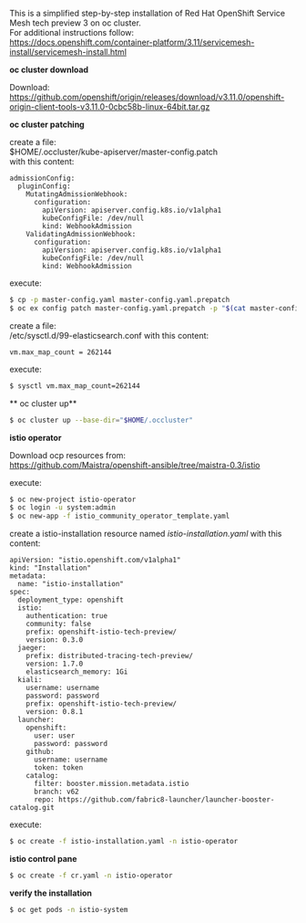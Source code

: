 This is a simplified step-by-step installation of Red Hat OpenShift Service Mesh tech preview 3 on oc cluster.<br>
For additional instructions follow:<br>
https://docs.openshift.com/container-platform/3.11/servicemesh-install/servicemesh-install.html

**oc cluster download**

Download:<br>
https://github.com/openshift/origin/releases/download/v3.11.0/openshift-origin-client-tools-v3.11.0-0cbc58b-linux-64bit.tar.gz

**oc cluster patching**

create a file:<br> $HOME/.occluster/kube-apiserver/master-config.patch<br>
with this content:<br>
```
admissionConfig:
  pluginConfig:
    MutatingAdmissionWebhook:
      configuration:
        apiVersion: apiserver.config.k8s.io/v1alpha1
        kubeConfigFile: /dev/null
        kind: WebhookAdmission
    ValidatingAdmissionWebhook:
      configuration:
        apiVersion: apiserver.config.k8s.io/v1alpha1
        kubeConfigFile: /dev/null
        kind: WebhookAdmission
```

execute:
```bash
$ cp -p master-config.yaml master-config.yaml.prepatch
$ oc ex config patch master-config.yaml.prepatch -p "$(cat master-config.patch)" > master-config.yaml
```

create a file:<br>
/etc/sysctl.d/99-elasticsearch.conf
with this content:<br>
```
vm.max_map_count = 262144
```

execute:
```bash
$ sysctl vm.max_map_count=262144
```

** oc cluster up**

```bash
$ oc cluster up --base-dir="$HOME/.occluster"
```

**istio operator**

Download ocp resources from:<br>
https://github.com/Maistra/openshift-ansible/tree/maistra-0.3/istio

execute:<br>

```bash
$ oc new-project istio-operator
$ oc login -u system:admin
$ oc new-app -f istio_community_operator_template.yaml
```

create a istio-installation resource named *istio-installation.yaml* with this content:<br>

```
apiVersion: "istio.openshift.com/v1alpha1"
kind: "Installation"
metadata:
  name: "istio-installation"
spec:
  deployment_type: openshift
  istio:
    authentication: true
    community: false
    prefix: openshift-istio-tech-preview/
    version: 0.3.0
  jaeger:
    prefix: distributed-tracing-tech-preview/
    version: 1.7.0
    elasticsearch_memory: 1Gi
  kiali:
    username: username
    password: password
    prefix: openshift-istio-tech-preview/
    version: 0.8.1
  launcher:
    openshift:
      user: user
      password: password
    github:
      username: username
      token: token
    catalog:
      filter: booster.mission.metadata.istio
      branch: v62
      repo: https://github.com/fabric8-launcher/launcher-booster-catalog.git
```

execute:

```bash
$ oc create -f istio-installation.yaml -n istio-operator
```

**istio control pane**

```bash
$ oc create -f cr.yaml -n istio-operator
```

**verify the installation**

```bash
$ oc get pods -n istio-system
```
